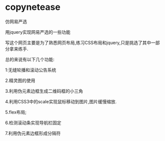 # copynetease
仿网易严选


用jquery实现网易严选的一些功能

写这个网页主要是为了熟悉网页布局,练习CSS布局和jquery,只是挑选了其中一部分拿来练手.







总的来说有以下几个功能:

1:无缝轮播和滚动公告系统





2.精灵图的使用





3.利用伪元素边框生成二维码框的小三角



4.利用CSS3中的scale实现鼠标移动到图片,图片缓慢缩放.



5.flex布局;



6.检测滚动条实现导航栏固定



7.利用伪元素边框形成分隔符


